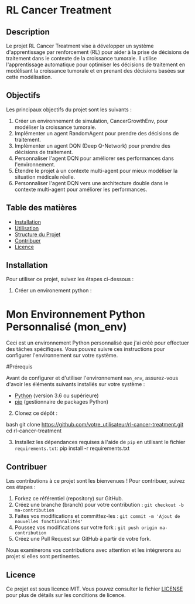 # RL Cancer Treatment


## Description

Le projet RL Cancer Treatment vise à développer un système d'apprentissage par renforcement (RL) pour aider à la prise de décisions de traitement dans le contexte de la croissance tumorale. Il utilise l'apprentissage automatique pour optimiser les décisions de traitement en modélisant la croissance tumorale et en prenant des décisions basées sur cette modélisation.

## Objectifs

Les principaux objectifs du projet sont les suivants :

1. Créer un environnement de simulation, CancerGrowthEnv, pour modéliser la croissance tumorale.
2. Implémenter un agent RandomAgent pour prendre des décisions de traitement.
3. Implémenter un agent DQN (Deep Q-Network) pour prendre des décisions de traitement.
4. Personnaliser l'agent DQN pour améliorer ses performances dans l'environnement.
5. Étendre le projet à un contexte multi-agent pour mieux modéliser la situation médicale réelle.
6. Personnaliser l'agent DQN vers une architecture double dans le contexte multi-agent pour améliorer les performances.

## Table des matières

- [Installation](#installation)
- [Utilisation](#utilisation)
- [Structure du Projet](#structure-du-projet)
- [Contribuer](#contribuer)
- [Licence](#licence)

## Installation

Pour utiliser ce projet, suivez les étapes ci-dessous :


1. Créer un environement python :
# Mon Environnement Python Personnalisé (mon_env)

Ceci est un environnement Python personnalisé que j'ai créé pour effectuer des tâches spécifiques. Vous pouvez suivre ces instructions pour configurer l'environnement sur votre système.

#Prérequis

Avant de configurer et d'utiliser l'environnement `mon_env`, assurez-vous d'avoir les éléments suivants installés sur votre système :

- [Python](https://www.python.org/downloads/) (version 3.6 ou supérieure)
- [pip](https://pip.pypa.io/en/stable/installing/) (gestionnaire de packages Python)
  
2. Clonez ce dépôt :

bash
git clone https://github.com/votre_utilisateur/rl-cancer-treatment.git
cd rl-cancer-treatment

3. Installez les dépendances requises à l'aide de `pip` en utilisant le fichier `requirements.txt`:
   pip install -r requirements.txt
   

## Contribuer

Les contributions à ce projet sont les bienvenues ! Pour contribuer, suivez ces étapes :

1. Forkez ce référentiel (repository) sur GitHub.
2. Créez une branche (branch) pour votre contribution : `git checkout -b ma-contribution`
3. Faites vos modifications et committez-les : `git commit -m 'Ajout de nouvelles fonctionnalités'`
4. Poussez vos modifications sur votre fork : `git push origin ma-contribution`
5. Créez une Pull Request sur GitHub à partir de votre fork.

Nous examinerons vos contributions avec attention et les intégrerons au projet si elles sont pertinentes.

## Licence

Ce projet est sous licence MIT. Vous pouvez consulter le fichier [LICENSE](LICENSE) pour plus de détails sur les conditions de licence.







